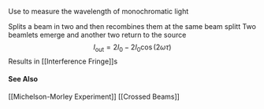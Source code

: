 Use to measure the wavelength of monochromatic light

Splits a beam in two and then recombines them at the same beam splitt
Two beamlets emerge and another two return to the source
$$I_{\text{out}} = 2I_{0} - 2I_{0} \cos(2 \omega \tau)$$
Results in [[Interference Fringe]]s


#### See Also
[[Michelson-Morley Experiment]]
[[Crossed Beams]]